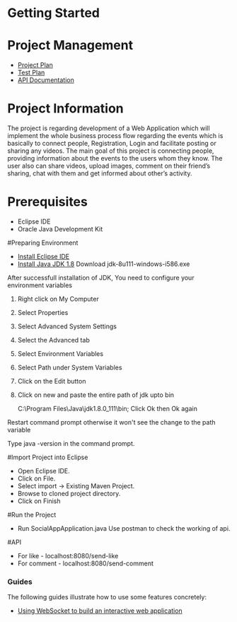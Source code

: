 # Getting Started

# Project Management
* [Project Plan](https://docs.google.com/document/d/1J5gbx_r5AXEo8fP5Cc-gDZdNPEhrciXQ1HwtXZO7qik/edit?usp=sharing)
* [Test Plan](https://docs.google.com/document/d/1jE6X7g_JBS8mX1yALYoJKXTXlJXvGhyNrJgicouL614/edit?usp=sharing)
* [API Documentation](https://docs.google.com/document/d/1MG-j3ZsFUWn_ICWLGpF2YUeykQpgX3fJ/edit?usp=sharing&ouid=100255763102801101629&rtpof=true&sd=true)


# Project Information
The project is regarding development of a Web Application which will implement the whole
business process flow regarding the events which is basically to connect people, Registration,
Login and facilitate posting or sharing any videos.
The main goal of this project is connecting people, providing information about the events to the
users whom they know. The user also can share videos, upload images, comment on their
friend’s sharing, chat with them and get informed about other’s activity.

# Prerequisites
* Eclipse IDE
* Oracle Java Development Kit

#Preparing Environment
* [Install Eclipse IDE](https://www.eclipse.org/downloads/packages/installer)
* [Install Java JDK 1.8](https://www.oracle.com/in/java/technologies/javase/javase8-archive-downloads.html)
Download jdk-8u111-windows-i586.exe 

After successfull installation of JDK, You need to configure your environment variables
1. Right click on My Computer
2. Select Properties
3. Select Advanced System Settings
4. Select the Advanced tab
5. Select Environment Variables
6. Select Path under System Variables
7. Click on the Edit button
8. Click on new and paste the entire path of jdk upto bin

	C:\Program Files\Java\jdk1.8.0_111\bin;
Click Ok then Ok again

Restart command prompt otherwise it won't see the change to the path variable

Type java -version in the command prompt. 


#Import Project into Eclipse

* Open Eclipse IDE.
* Click on File.
* Select import -> Existing Maven Project.
* Browse to cloned project directory.
* Click on Finish


#Run the Project
* Run SocialAppApplication.java
Use postman to check the working of api.
 
 
#API
* For like - localhost:8080/send-like
* For comment - localhost:8080/send-comment 



### Guides
The following guides illustrate how to use some features concretely:

* [Using WebSocket to build an interactive web application](https://spring.io/guides/gs/messaging-stomp-websocket/)

